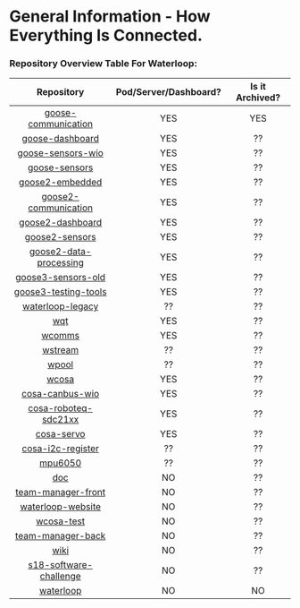 # General Information - How Everything Is Connected.

<!-- Urls to repositories so these can be linked to later. -->

[doc]: https://github.com/waterloop/docs
[goose2-embedded]: https://github.com/waterloop/goose2-embedded
[goose2-communication]: https://github.com/waterloop/goose2-communication
[goose2-dashboard]: https://github.com/waterloop/goose2-dashboard
[goose2-sensors]: https://github.com/waterloop/goose2-sensors
[goose2-data-processing]: https://github.com/waterloop/goose2-data-processing
[waterloop-legacy]: https://github.com/waterloop/waterloop-legacy
[team-manager-front]: https://github.com/waterloop/team-manager-front
[waterloop-website]: https://github.com/waterloop/waterloop-website
[team-manager-back]: https://github.com/waterloop/team-manager-back
[goose-communication]: https://github.com/waterloop/goose-communication
[goose3-sensors-old]: https://github.com/waterloop/goose3-sensors-old
[goose3-testing-tools]: https://github.com/waterloop/goose3-testing-tools
[wcosa]: https://github.com/waterloop/wcosa
[goose-sensors]: https://github.com/waterloop/goose-sensors
[wqt]: https://github.com/waterloop/wqt
[wcomms]: https://github.com/waterloop/wcomms
[goose-dashboard]: https://github.com/waterloop/goose-dashboard
[wcosa-test]: https://github.com/waterloop/wcosa-test
[wiki]: https://github.com/waterloop/wiki
[wstream]: https://github.com/waterloop/wstream
[wpool]: https://github.com/waterloop/wpool
[s18-software-challenge]: https://github.com/waterloop/s18-software-challenge
[goose-sensors-wio]: https://github.com/waterloop/goose-sensors-wio
[cosa-canbus-wio]: https://github.com/waterloop/cosa-canbus-wio
[cosa-roboteq-sdc21xx]: https://github.com/waterloop/cosa-roboteq-sdc21xx
[cosa-servo]: https://github.com/waterloop/cosa-servo
[cosa-i2c-register]: https://github.com/waterloop/cosa-i2c-register
[mpu6050]: https://github.com/waterloop/mpu6050
[waterloop]: https://github.com/waterloop/waterloop


### Repository Overview Table For Waterloop:


| Repository               | Pod/Server/Dashboard? | Is it Archived? |
| :----------------------: | :-------------------: | :-------------: |
| [goose-communication]    | YES                   | YES             |
| [goose-dashboard]        | YES                   | ??              |
| [goose-sensors-wio]      | YES                   | ??              |
| [goose-sensors]          | YES                   | ??              |
| [goose2-embedded]        | YES                   | ??              |
| [goose2-communication]   | YES                   | ??              |
| [goose2-dashboard]       | YES                   | ??              |
| [goose2-sensors]         | YES                   | ??              |
| [goose2-data-processing] | YES                   | ??              |
| [goose3-sensors-old]     | YES                   | ??              |
| [goose3-testing-tools]   | YES                   | ??              |
| [waterloop-legacy]       | ??                    | ??              |
| [wqt]                    | YES                   | ??              |
| [wcomms]                 | YES                   | ??              |
| [wstream]                | ??                    | ??              |
| [wpool]                  | ??                    | ??              |
| [wcosa]                  | YES                   | ??              |
| [cosa-canbus-wio]        | YES                   | ??              |
| [cosa-roboteq-sdc21xx]   | YES                   | ??              |
| [cosa-servo]             | YES                   | ??              |
| [cosa-i2c-register]      | ??                    | ??              |
| [mpu6050]                | ??                    | ??              |
| [doc]                    | NO                    | ??              |
| [team-manager-front]     | NO                    | ??              |
| [waterloop-website]      | NO                    | ??              |
| [wcosa-test]             | NO                    | ??              |
| [team-manager-back]      | NO                    | ??              |
| [wiki]                   | NO                    | ??              |
| [s18-software-challenge] | NO                    | ??              |
| [waterloop]              | NO                    | NO              |

